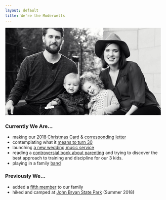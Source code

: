 ```yaml
---
layout: default
title: We're the Moderwells
---
```


![Moderwell Family - October 2017](/assets/img/family-bw.jpg)

### Currently We Are...
- making our [2018 Christmas Card](/christmas-2018) & [corresponding letter](/assets/img/christmas-2018-letter.pdf)
- contemplating what it [means to turn 30](/thoughts-on-thirty)
- launching [a new wedding music service](https://weddingswithanna.com)
- reading a [controversial book about parenting](https://www.amazon.com/Train-Child-Child-Training-21st-Century/dp/1616440724/ref=sr_1_1?ie=UTF8&qid=1537321505&sr=8-1&keywords=to+train+up+a+child+by+michael+and+debi+pearl) and trying to discover the best approach to training and discipline for our 3 kids.
- playing in a family [band](https://www.annaandthedeeperwell.com/shows)

### Previously We...
- added a [fifth member](/indigo) to our family
- hiked and camped at [John Bryan State Park](http://parks.ohiodnr.gov/johnbryan) (Summer 2018)

